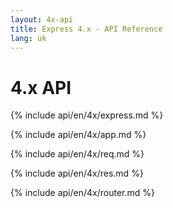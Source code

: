 ```yaml
---
layout: 4x-api
title: Express 4.x - API Reference
lang: uk
---
```

<div id="api-doc" markdown="1">

  <h1>4.x API</h1>

  <a id='express' class='h2'></a>
  {% include api/en/4x/express.md %}

  <a id='application' class='h2'></a>
  {% include api/en/4x/app.md %}

  <a id='request' class='h2'></a>
  {% include api/en/4x/req.md %}

  <a id='response' class='h2'></a>
  {% include api/en/4x/res.md %}

  <a id='router' class='h2'></a>
  {% include api/en/4x/router.md %}

</div>
